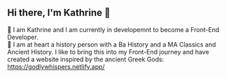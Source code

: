 ## Hi there, I'm Kathrine 👋

🔭 I am Kathrine and I am currently in developemnt to become a Front-End Developer.  
🔱 I am at heart a history person with a Ba History and a MA Classics and Ancient History. I like to bring this into my Front-End journey and have created a website inspired by the ancient Greek Gods: https://godlywhispers.netlify.app/
<!--
**Kateve52911/Kateve52911** is a ✨ _special_ ✨ repository because its `README.md` (this file) appears on your GitHub profile.

Here are some ideas to get you started:

- 🔭 I’m currently working on ...
- 🌱 I’m currently learning ...
- 👯 I’m looking to collaborate on ...
- 🤔 I’m looking for help with ...
- 💬 Ask me about ...
- 📫 How to reach me: ...
- 😄 Pronouns: ...
- ⚡ Fun fact: ...
-->

